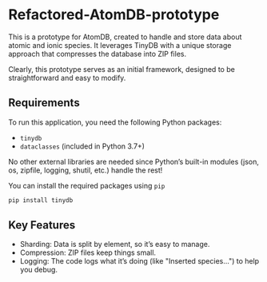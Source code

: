 # Refactored-AtomDB-prototype

This is a prototype for AtomDB, created to handle and store data about atomic and ionic species. It leverages TinyDB with a unique storage approach that compresses the database into ZIP files.

Clearly, this prototype serves as an initial framework, designed to be straightforward and easy to modify.


## Requirements

To run this application, you need the following Python packages:

- `tinydb`
- `dataclasses` (included in Python 3.7+)

No other external libraries are needed since Python’s built-in modules (json, os, zipfile, logging, shutil, etc.) handle the rest!

You can install the required packages using `pip`

```bash
pip install tinydb
```

## Key Features
- Sharding: Data is split by element, so it’s easy to manage.
- Compression: ZIP files keep things small.
- Logging: The code logs what it’s doing (like "Inserted species...") to help you debug.

